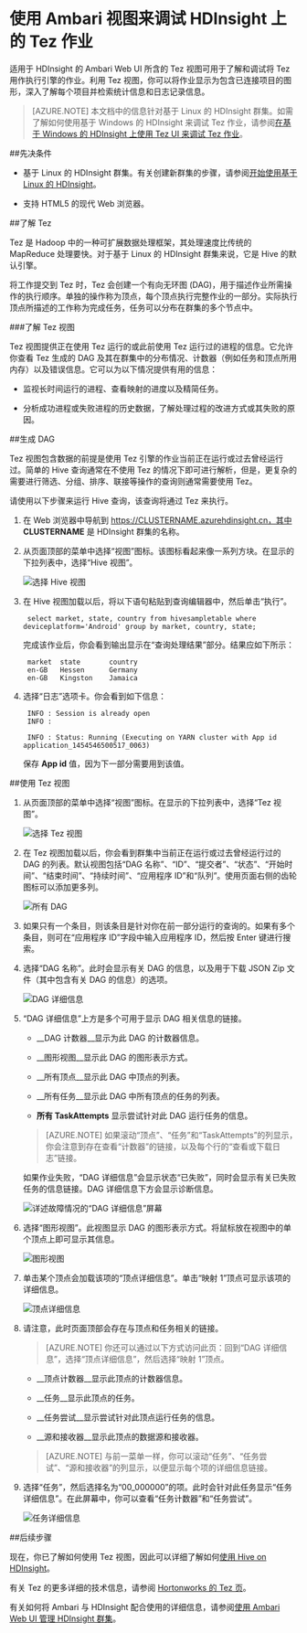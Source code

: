 <!-- not suitable for Mooncake -->

<properties
pageTitle="将 Ambari Tez 视图与 HDInsight 配合使用 | Azure"
description="了解如何使用 Ambari Tez 视图来调试 HDInsight 上的 Tez 作业。"
services="hdinsight"
documentationCenter=""
authors="Blackmist"
manager="paulettm"
editor="cgronlun"/>

<tags
	ms.service="hdinsight"
	ms.date="10/04/2016"
	wacn.date="02/14/2017"/>

# 使用 Ambari 视图来调试 HDInsight 上的 Tez 作业

适用于 HDInsight 的 Ambari Web UI 所含的 Tez 视图可用于了解和调试将 Tez 用作执行引擎的作业。利用 Tez 视图，你可以将作业显示为包含已连接项目的图形，深入了解每个项目并检索统计信息和日志记录信息。

> [AZURE.NOTE] 本文档中的信息针对基于 Linux 的 HDInsight 群集。如需了解如何使用基于 Windows 的 HDInsight 来调试 Tez 作业，请参阅[在基于 Windows 的 HDInsight 上使用 Tez UI 来调试 Tez 作业](/documentation/articles/hdinsight-debug-tez-ui/)。

##先决条件

* 基于 Linux 的 HDInsight 群集。有关创建新群集的步骤，请参阅[开始使用基于 Linux 的 HDInsight](/documentation/articles/hdinsight-hadoop-linux-tutorial-get-started/)。

* 支持 HTML5 的现代 Web 浏览器。

##了解 Tez

Tez 是 Hadoop 中的一种可扩展数据处理框架，其处理速度比传统的 MapReduce 处理要快。对于基于 Linux 的 HDInsight 群集来说，它是 Hive 的默认引擎。

将工作提交到 Tez 时，Tez 会创建一个有向无环图 (DAG)，用于描述作业所需操作的执行顺序。单独的操作称为顶点，每个顶点执行完整作业的一部分。实际执行顶点所描述的工作称为完成任务，任务可以分布在群集的多个节点中。

###了解 Tez 视图

Tez 视图提供正在使用 Tez 运行的或此前使用 Tez 运行过的进程的信息。它允许你查看 Tez 生成的 DAG 及其在群集中的分布情况、计数器（例如任务和顶点所用内存）以及错误信息。它可以为以下情况提供有用的信息：

* 监视长时间运行的进程、查看映射的进度以及精简任务。

* 分析成功进程或失败进程的历史数据，了解处理过程的改进方式或其失败的原因。

##生成 DAG

Tez 视图包含数据的前提是使用 Tez 引擎的作业当前正在运行或过去曾经运行过。简单的 Hive 查询通常在不使用 Tez 的情况下即可进行解析，但是，更复杂的需要进行筛选、分组、排序、联接等操作的查询则通常需要使用 Tez。

请使用以下步骤来运行 Hive 查询，该查询将通过 Tez 来执行。

1. 在 Web 浏览器中导航到 https://CLUSTERNAME.azurehdinsight.cn，其中 __CLUSTERNAME__ 是 HDInsight 群集的名称。

2. 从页面顶部的菜单中选择“视图”图标。该图标看起来像一系列方块。在显示的下拉列表中，选择“Hive 视图”。

    ![选择 Hive 视图](./media/hdinsight-debug-ambari-tez-view/selecthive.png)

3. 在 Hive 视图加载以后，将以下语句粘贴到查询编辑器中，然后单击“执行”。

        select market, state, country from hivesampletable where deviceplatform='Android' group by market, country, state;
    
    完成该作业后，你会看到输出显示在“查询处理结果”部分。结果应如下所示：
    
        market  state       country
        en-GB   Hessen      Germany
        en-GB   Kingston    Jamaica
        
4. 选择“日志”选项卡。你会看到如下信息：
    
        INFO : Session is already open
        INFO :

        INFO : Status: Running (Executing on YARN cluster with App id application_1454546500517_0063)

    保存 __App id__ 值，因为下一部分需要用到该值。

##使用 Tez 视图

1. 从页面顶部的菜单中选择“视图”图标。在显示的下拉列表中，选择“Tez 视图”。

    ![选择 Tez 视图](./media/hdinsight-debug-ambari-tez-view/selecttez.png)

2. 在 Tez 视图加载以后，你会看到群集中当前正在运行或过去曾经运行过的 DAG 的列表。默认视图包括“DAG 名称”、“ID”、“提交者”、“状态”、“开始时间”、“结束时间”、“持续时间”、“应用程序 ID”和“队列”。使用页面右侧的齿轮图标可以添加更多列。

    ![所有 DAG](./media/hdinsight-debug-ambari-tez-view/alldags.png)

3. 如果只有一个条目，则该条目是针对你在前一部分运行的查询的。如果有多个条目，则可在“应用程序 ID”字段中输入应用程序 ID，然后按 Enter 键进行搜索。

4. 选择“DAG 名称”。此时会显示有关 DAG 的信息，以及用于下载 JSON Zip 文件（其中包含有关 DAG 的信息）的选项。

    ![DAG 详细信息](./media/hdinsight-debug-ambari-tez-view/dagdetails.png)

5. “DAG 详细信息”上方是多个可用于显示 DAG 相关信息的链接。

    * __DAG 计数器__显示为此 DAG 的计数器信息。
    
    * __图形视图__显示此 DAG 的图形表示方式。
    
    * __所有顶点__显示此 DAG 中顶点的列表。
    
    * __所有任务__显示此 DAG 中所有顶点的任务的列表。
    
    * __所有 TaskAttempts__ 显示尝试针对此 DAG 运行任务的信息。
    
    > [AZURE.NOTE] 如果滚动“顶点”、“任务”和“TaskAttempts”的列显示，你会注意到存在查看“计数器”的链接，以及每个行的“查看或下载日志”链接。

    如果作业失败，“DAG 详细信息”会显示状态“已失败”，同时会显示有关已失败任务的信息链接。DAG 详细信息下方会显示诊断信息。
    
    ![详述故障情况的“DAG 详细信息”屏幕](./media/hdinsight-debug-ambari-tez-view/faileddag.png)

7. 选择“图形视图”。此视图显示 DAG 的图形表示方式。将鼠标放在视图中的单个顶点上即可显示其信息。

    ![图形视图](./media/hdinsight-debug-ambari-tez-view/dagdiagram.png)

8. 单击某个顶点会加载该项的“顶点详细信息”。单击“映射 1”顶点可显示该项的详细信息。

    ![顶点详细信息](./media/hdinsight-debug-ambari-tez-view/vertexdetails.png)

9. 请注意，此时页面顶部会存在与顶点和任务相关的链接。

    > [AZURE.NOTE] 你还可以通过以下方式访问此页：回到“DAG 详细信息”，选择“顶点详细信息”，然后选择“映射 1”顶点。

    * __顶点计数器__显示此顶点的计数器信息。
    
    * __任务__显示此顶点的任务。
    
    * __任务尝试__显示尝试针对此顶点运行任务的信息。
    
    * __源和接收器__显示此顶点的数据源和接收器。

    > [AZURE.NOTE] 与前一菜单一样，你可以滚动“任务”、“任务尝试”、“源和接收器”的列显示，以便显示每个项的详细信息链接。

10. 选择“任务”，然后选择名为“00\_000000”的项。此时会针对此任务显示“任务详细信息”。在此屏幕中，你可以查看“任务计数器”和“任务尝试”。

    ![任务详细信息](./media/hdinsight-debug-ambari-tez-view/taskdetails.png)

##后续步骤

现在，你已了解如何使用 Tez 视图，因此可以详细了解如何[使用 Hive on HDInsight](/documentation/articles/hdinsight-use-hive/)。

有关 Tez 的更多详细的技术信息，请参阅 [Hortonworks 的 Tez 页](http://hortonworks.com/hadoop/tez/)。

有关如何将 Ambari 与 HDInsight 配合使用的详细信息，请参阅[使用 Ambari Web UI 管理 HDInsight 群集](/documentation/articles/hdinsight-hadoop-manage-ambari/)。
<!---HONumber=Mooncake_0405_2016-->